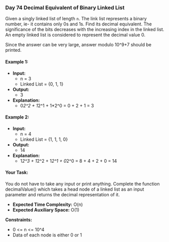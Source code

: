 ### Day 74 **Decimal Equivalent of Binary Linked List**

Given a singly linked list of length `n`. The link list represents a binary number, ie- it contains only 0s and 1s. Find its decimal equivalent.
The significance of the bits decreases with the increasing index in the linked list.
An empty linked list is considered to represent the decimal value 0. 

Since the answer can be very large, answer modulo 10^9+7 should be printed.

#### Example 1:
- **Input:**
  - n = 3
  - Linked List = {0, 1, 1}
- **Output:**
  - 3
- **Explanation:**
  - 0*2^2 + 1*2^1 + 1*2^0 =  0 + 2 + 1 = 3

#### Example 2:
- **Input:**
  - n = 4
  - Linked List = {1, 1, 1, 0}
- **Output:**
  - 14
- **Explanation:**
  - 1*2^3 + 1*2^2 + 1*2^1 + 0*2^0 =  8 + 4 + 2 + 0 = 14

#### Your Task:
You do not have to take any input or print anything. Complete the function decimalValue() which takes a head node of a linked list as an input parameter and returns the decimal representation of it.

- **Expected Time Complexity:** O(n)
- **Expected Auxiliary Space:** O(1)

**Constraints:**
- 0 <= n <= 10^4
- Data of each node is either 0 or 1
